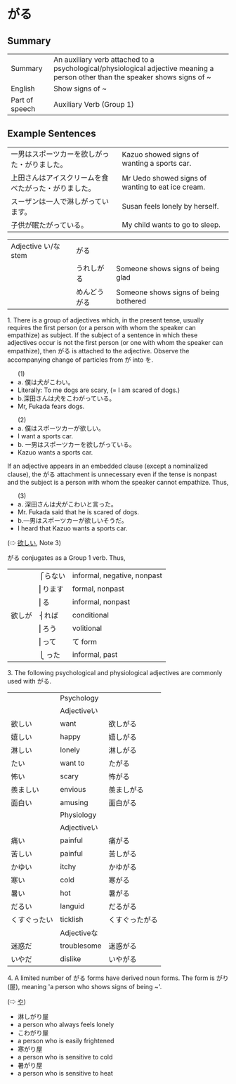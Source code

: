 # がる

## Summary

<table><tr>   <td>Summary</td>   <td>An auxiliary verb attached to a psychological/physiological adjective meaning a person other than the speaker shows signs of ~</td></tr><tr>   <td>English</td>   <td>Show signs of ~</td></tr><tr>   <td>Part of speech</td>   <td>Auxiliary Verb (Group 1)</td></tr></table>

## Example Sentences

<table><tr>   <td>一男はスポーツカーを欲しがった・がりました。</td>   <td>Kazuo showed signs of wanting a sports car.</td></tr><tr>   <td>上田さんはアイスクリームを食べたがった・がりました。</td>   <td>Mr Uedo showed signs of wanting to eat ice cream.</td></tr><tr>   <td>スーザンは一人で淋しがっています。</td>   <td>Susan feels lonely by herself.</td></tr><tr>   <td>子供が眠たがっている。</td>   <td>My child wants to go to sleep.</td></tr></table>

<table class="table"> <tbody><tr class="tr head"> <td class="td"><span class="bold"><span>Adjective い/な stem </span></span></td> <td class="td"><span class="concept">がる</span> </td> <td class="td"><span>&nbsp;</span></td> </tr> <tr class="tr"> <td class="td"><span>&nbsp;</span></td> <td class="td"><span>うれし<span class="concept">がる</span></span> </td> <td class="td"><span>Someone    shows signs of being glad</span></td> </tr> <tr class="tr"> <td class="td"><span>&nbsp;</span></td> <td class="td"><span>めんどう<span class="concept">がる</span></span> </td> <td class="td"><span>Someone    shows signs of being bothered</span></td> </tr> </tbody></table>

<p>1. There is a group of adjectives which, in the present tense, usually requires the first person (or a person with whom the speaker can empathize) as subject. If the subject of a sentence in which these adjectives occur is not the first person (or one with whom the speaker can empathize), then <span class="cloze">がる</span> is attached to the adjective. Observe the accompanying change of particles from が into を.</p>  <ul>(1) <li>a. 僕は犬がこわい。</li> <li>Literally: To me dogs are scary, (= I am scared of dogs.)</li> <div class="divide"></div> <li>b.深田さんは犬をこわ<span class="cloze">がっている</span>。</li> <li>Mr, Fukada fears dogs.</li> </ul>  <ul>(2) <li>a. 僕はスポーツカーが欲しい。</li> <li>I want a sports car.</li> <div class="divide"></div> <li>b. 一男はスポーツカーを欲し<span class="cloze">がっている</span>。</li> <li>Kazuo wants a sports car.</li> </ul>  <p>If an adjective appears in an embedded clause (except a nominalized clause), the <span class="cloze">がる</span> attachment is unnecessary even if the tense is nonpast and the subject is a person with whom the speaker cannot empathize. Thus,</p>  <ul>(3) <li>a. 深田さんは犬がこわいと言った。</li> <li>Mr. Fukada said that he is scared of dogs.</li> <div class="divide"></div> <li>b.—男はスポーツカーが欲しいそうだ。</li> <li>I heard that Kazuo wants a sports car.</li> </ul>  <p>(⇨ <a href="#㊦ 欲しい・ほしい (1)">欲しい</a>, Note 3)</p>  <p><span class="cloze">がる</span> conjugates as a Group 1 verb. Thus,</p>  <table class="table"> <tbody> <tr class="tr"> <td class="td"></td> <td class="td">⎧らない</td> <td class="td">informal, negative, nonpast</td> </tr> <tr class="tr"> <td class="td"></td> <td class="td">⎢ります</td> <td class="td">formal, nonpast</td> </tr> <tr class="tr"> <td class="td"></td> <td class="td">⎢る</td> <td class="td">informal, nonpast</td> </tr> <tr class="tr"> <td class="td">欲しが</td> <td class="td">⎨れば</td> <td class="td">conditional</td> </tr> <tr class="tr"> <td class="td"></td> <td class="td">⎢ろう</td> <td class="td">volitional</td> </tr> <tr class="tr"> <td class="td"></td> <td class="td">⎢って</td> <td class="td">て form</td> </tr> <tr class="tr"> <td class="td"></td> <td class="td">⎩  った</td> <td class="td">informal, past</td> </tr> </tbody> </table>  <p>3. The following psychological and physiological adjectives are commonly used with <span class="cloze">がる</span>.</p>  <table class="table"> <tbody> <tr class="tr"> <td class="td"></td> <td class="td">Psychology</td> <td class="td"></td> </tr> <tr class="tr"> <td class="td"></td> <td class="td">Adjectiveい</td> <td class="td"></td> </tr> <tr class="tr"> <td class="td">欲しい</td> <td class="td">want</td> <td class="td">欲し<span class="cloze">がる</span></td> </tr> <tr class="tr"> <td class="td">嬉しい</td> <td class="td">happy</td> <td class="td">嬉し<span class="cloze">がる</span></td> </tr> <tr class="tr"> <td class="td">淋しい</td> <td class="td">lonely</td> <td class="td">淋し<span class="cloze">がる</span></td> </tr> <tr class="tr"> <td class="td">たい</td> <td class="td">want to</td> <td class="td">た<span class="cloze">がる</span></td> </tr> <tr class="tr"> <td class="td">怖い</td> <td class="td">scary</td> <td class="td">怖<span class="cloze">がる</span></td> </tr> <tr class="tr"> <td class="td">羨ましい</td> <td class="td">envious</td> <td class="td">羨まし<span class="cloze">がる</span></td> </tr> <tr class="tr"> <td class="td">面白い</td> <td class="td">amusing</td> <td class="td">面白<span class="cloze">がる</span></td> </tr> <tr class="tr"> <td class="td"></td> <td class="td">Physiology</td> <td class="td"></td> </tr> <tr class="tr"> <td class="td"></td> <td class="td">Adjectiveい</td> <td class="td"></td> </tr> <tr class="tr"> <td class="td">痛い</td> <td class="td">painful</td> <td class="td">痛<span class="cloze">がる</span></td> </tr> <tr class="tr"> <td class="td">苦しい</td> <td class="td">painful</td> <td class="td">苦し<span class="cloze">がる</span></td> </tr> <tr class="tr"> <td class="td">かゆい</td> <td class="td">itchy</td> <td class="td">かゆ<span class="cloze">がる</span></td> </tr> <tr class="tr"> <td class="td">寒い</td> <td class="td">cold</td> <td class="td">寒<span class="cloze">がる</span></td> </tr> <tr class="tr"> <td class="td">暑い</td> <td class="td">hot</td> <td class="td">暑<span class="cloze">がる</span></td> </tr> <tr class="tr"> <td class="td">だるい</td> <td class="td">languid</td> <td class="td">だる<span class="cloze">がる</span></td> </tr> <tr class="tr"> <td class="td">くすぐったい</td> <td class="td">ticklish</td> <td class="td">くすぐった<span class="cloze">がる</span></td> </tr> <tr class="tr"> <td class="td"></td> <td class="td">Adjectiveな</td> <td class="td"></td> </tr> <tr class="tr"> <td class="td">迷惑だ</td> <td class="td">troublesome</td> <td class="td">迷惑<span class="cloze">がる</span></td> </tr> <tr class="tr"> <td class="td">いやだ</td> <td class="td">dislike</td> <td class="td">いや<span class="cloze">がる</span></td> </tr> </tbody> </table>  <p>4. A limited number of <span class="cloze">がる</span> forms have derived noun forms. The form is <span class="cloze">がり</span>(屋), meaning 'a person who shows signs of being ~'.</p>  <p>(⇨ <a href="#㊦ 屋・や">や</a>)</p>  <ul> <li>淋し<span class="cloze">がり</span>屋</li> <li>a person who always feels lonely</li> <div class="divide"></div> <li>こわ<span class="cloze">がり</span>屋</li> <li>a person who is easily frightened</li> <div class="divide"></div> <li>寒<span class="cloze">がり</span>屋</li> <li>a person who is sensitive to cold</li> <div class="divide"></div> <li>暑<span class="cloze">がり</span>屋</li> <li>a person who is sensitive to heat</li> </ul>

